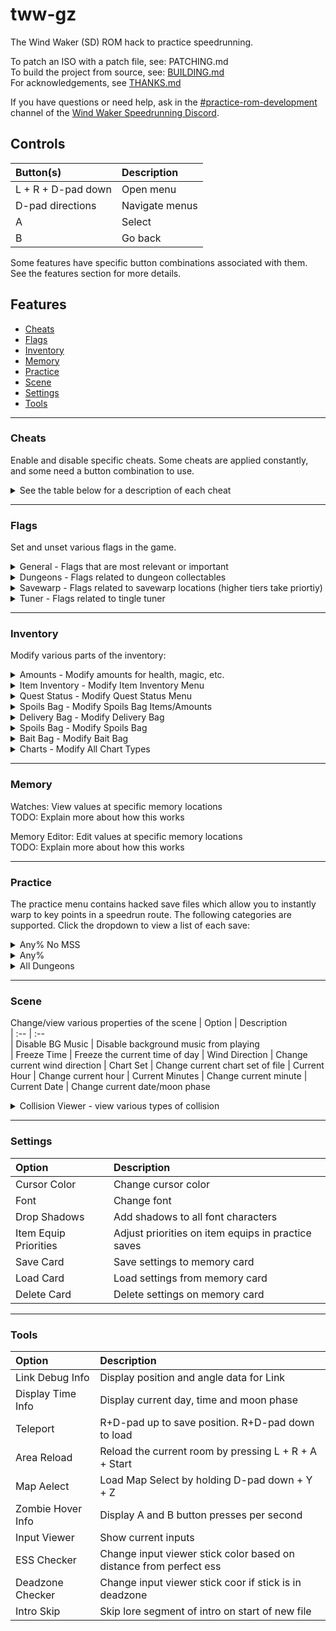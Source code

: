 # tww-gz
The Wind Waker (SD) ROM hack to practice speedrunning.

To patch an ISO with a patch file, see: PATCHING.md  
To build the project from source, see: [BUILDING.md](./BUILDING.md)  
For acknowledgements, see [THANKS.md](./THANKS.md)

If you have questions or need help, ask in the [#practice-rom-development](https://discord.com/channels/136347487710609409/830218819695673405) channel of the [Wind Waker Speedrunning Discord](https://discord.gg/Sj5aehU).

## Controls
| Button(s)          | Description   
| :---               | :---          
| L + R + D-pad down | Open menu     
| D-pad directions   | Navigate menus
| A                  | Select        
| B                  | Go back       

Some features have specific button combinations associated with them.
See the features section for more details.

## Features
- [Cheats](#Cheats)
- [Flags](#Flags)
- [Inventory](#Inventory)
- [Memory](#Memory)
- [Practice](#Practice)
- [Scene](#Scene)
- [Settings](#Settings)
- [Tools](#Tools)

---

### Cheats
Enable and disable specific cheats. Some cheats are applied constantly, and some need a button combination to use.
<details>
<summary>See the table below for a description of each cheat</summary>
<br>  

| Cheat             | Description                                        
| :---              | :---                                               
| Infinite air      | Always have max air                                
| Infinite arrows   | Always have max arrows                             
| Infinite bombs    | Always have max bombs                              
| Infinite hearts   | Always have full hearts                            
| Refill hearts     | Hold R+D-pad right to refill health                
| Infinite magic    | Always have full magic                             
| Refill magic      | Hold L+D-pad up to refill magic                    
| Infinite rupees   | Always have infinite rupees                        
| Moon jump         | Hold R+A to moon jump                              
| Storage           | Press D-pad right to get storage                   
| Normal collision  | Hold L+D-pad down to get normal collision          
| Chest storage     | Hold L+D-pad right to get chest storage            
| Door cancel       | Hold L+D-pad left to get door cancel               
| Quarter heart     | Hold R+D-pad left to reduce health to quarter heart
| Fast movement     | Hold D-pad left to get super speed                 
| Upcharge          | Hold X + Z to get negative speed for upcharge      

</details>  

---

### Flags
Set and unset various flags in the game.

<details>
<summary> General - Flags that are most relevant or important</summary>
<br>  

| Flag Name                   | Description                                                    
| :--                         | :--                                                            
| FF2 Helmaroc Cutscene       | Switches to animation set 2, among other things                
| FF1 Gossip Stone Trigger    | Sets Pirate Ship to layer 2 (Ropes 2) and Outset to layer 4    
| Endless Night		          | Activates Endless Night, incompatible with having Nayru's Pearl
| Raise ToTG                  | Raises Tower of the Gods                                       
| Load ToTG After T2Z         | Sets FF3 Layer and F&I Arrows at Mother & Child                
| Hyrule 3 Warp               | Opens golden warp to Hyrule 3                                  
| Hyrule Barrier              | Barrier Skip skip                                              
| Dark Portal                 | Opens dark portal between FF3 and Ganon's Tower                
| Sea Chart                   | Gives the sea chart                                            
</details>

<details>
<summary> Dungeons - Flags related to dungeon collectables</summary>
<br>  

| Flag Name           | Description                                                     
| :--                 | :--                                                             
| dungeon <"name">    | Change the dungeon being modified
| keys <"amount">	  | Modify the number of small keys
| boss key		      | Gives the boss key
| map                 | Gives the dungeon map
| compass             | Gives the dungeon compass
| partner             | Spawns Medli/Makar (ET/WT Only)
</details>

<details>
<summary> Savewarp - Flags related to savewarp locations (higher tiers take priortiy)</summary>
<br>  

| Flag Name                           | Description                                                     
| :--                                 | :--           
| Leaving Outset Cutscene             | Sets savewarp location to Pirate Ship (Overworld Travelling)
| Tetra Text After Getting Spoils Bag | Sets savewarp location to Pirate Ship (At FF1)
| Barrel Launch Cutscene		      | Sets savewarp location to FF1
| Post FF1 KorL Cutscene              | Sets savewarp location to Windfall, spawns KorL, and sets FoF to layer 2
| Enter KorL First Time               | Sets savewarp location to most recent loaded area                                                  

</details>

<details>
<summary> Tuner - Flags related to tingle tuner</summary>
<br>  

| Flag Name           | Description                                                     
| :--                 | :--                                                             
| Kooloo-Limpah 10s Balloon+Shield	| Adds the 10s Balloon+Shield to the Kooloo-Limpah pool
| Tingle Balloon Discount           | Gives Tingle Balloon Discount from 30 to 20 rupees
| Tings Discount                    | Gives 50 percent off discount for all tings
| Hand-Me-Down Tingle Tuner         | Unlocks the Hand-Me-Down Tingle Tuner item in the tuner shop

</details>

---

### Inventory
Modify various parts of the inventory:
<details>
<summary>Amounts - Modify amounts for health, magic, etc.</summary>
<br>  

| Flag Name           | Description                   
| :--                 | :--        
| Health              | Modify the current health by quarter
| Bombs               | Modify the current bomb count
| Arrows              | Modify the current arrow count
| Rupees              | Modify the current rupee count
| Magic               | Modify the current magic amount
| Heart Pieces        | Modify the current heart pieces collected

</details>

<details>
<summary>Item Inventory - Modify Item Inventory Menu</summary>
<br>  

| Flag Name             | Description                   
| :--                   | :--        
| Telescope             | Add/remove telescope to/from inventory
| Sail                  | Add/remove sail to/from inventory
| Wind Waker            | Add/remove wind waker to/from inventory
| Grappling Hook        | Add/remove grappling hook to/from inventory
| Spoils Bag            | Add/remove spoils bag to/from inventory
| Boomerang             | Add/remove boomerang to/from inventory
| Deku Leaf             | Add/remove deku leaf to/from inventory
| Tingle Tuner          | Add/remove tingle tuner to/from inventory
| Progressive Picto Box | Add/remove/upgrade picto box
| Iron Boots            | Add/remove iron boots to/from inventory
| Magic Armor           | Add/remove magic armor to/from inventory
| Bait Bag              | Add/remove bait bag to/from inventory
| Progressive Bow       | Add/remove/upgrade bow
| Bombs                 | Add/remove bombs to/from inventory
| Bottle 1              | Add/remove bottle 1 to/from inventory
| Bottle 2              | Add/remove bottle 2 to/from inventory
| Bottle 3              | Add/remove bottle 3 to/from inventory
| Bottle 4              | Add/remove bottle 4 to/from inventory
| Delivery Bag          | Add/remove delivery bag to/from inventory
| Hookshot              | Add/remove hookshot to/from inventory
| Skull Hammer          | Add/remove skull hammer to/from inventory

</details>

<details>
<summary>Quest Status - Modify Quest Status Menu</summary>
<br>  

| Flag Name           | Description                   
| :--                 | :--        
| Sword               | Add/remove/upgrade sword
| Shield              | Add/remove/upgrade shield
| Magic               | Add/remove/upgrade magic
| Quiver              | Add/remove/upgrade quiver
| Hurricane Spin      | Add/remove Hurricane Spin
| Hero's Clothes      | Add/remove Hero's Clothes
| Bomb Bag            | Add/remove/upgrade bomb bag
| Power Bracelets     | Add/remove power bracelets from inventory
| Pirate's Charm      | Add/remove pirate's charm from inventory
| Hero's Charm        | Add/remove hero's charm from inventory
| Wind's Requiem      | Add/remove wind's requiem from songs list
| Ballad of Gales     | Add/remove ballad of gales from songs list
| Command Melody      | Add/remove command melody from songs list
| Earth God's Lyric   | Add/remove earth god's lyric from songs list
| Wind God's Aria     | Add/remove wind god's aria from songs list
| Song of Passing     | Add/remove song of passing from songs list
| Din's Pearl         | Add/remove din's pearl from inventory
| Farore's Pearl      | Add/remove farore's pearl from inventory
| Nayru's Pearl       | Add/remove nayru's pearl from inventory
| Triforce Piece 1    | Add/remove triforce piece 1 from inventory
| Triforce Piece 2    | Add/remove triforce piece 2 from inventory
| Triforce Piece 3    | Add/remove triforce piece 3 from inventory
| Triforce Piece 4    | Add/remove triforce piece 4 from inventory
| Triforce Piece 5    | Add/remove triforce piece 5 from inventory
| Triforce Piece 6    | Add/remove triforce piece 6 from inventory
| Triforce Piece 7    | Add/remove triforce piece 7 from inventory
| Triforce Piece 8    | Add/remove triforce piece 8 from inventory

</details>

<details>
<summary>Spoils Bag - Modify Spoils Bag Items/Amounts</summary>
<br>  

TODO: create table  
| Flag Name           | Description                   
| :--                 | :--        


</details>

<details>
<summary>Delivery Bag - Modify Delivery Bag</summary>
<br>  

TODO: create table  
| Flag Name           | Description                   
| :--                 | :--        


</details>

<details>
<summary>Spoils Bag - Modify Spoils Bag</summary>
<br>  

TODO: create table  
| Flag Name           | Description                   
| :--                 | :--        


</details>

<details>
<summary>Bait Bag - Modify Bait Bag</summary>
<br>  

TODO: create table  
| Flag Name           | Description                   
| :--                 | :--        


</details>

<details>
<summary>Charts - Modify All Chart Types</summary>
<br>  

TODO: create table  
| Flag Name           | Description                   
| :--                 | :--        


</details>

---

### Memory

Watches: View values at specific memory locations  
TODO: Explain more about how this works

Memory Editor: Edit values at specific memory locations  
TODO: Explain more about how this works

---

### Practice

The practice menu contains hacked save files which allow you to instantly warp to key points in a speedrun route.
The following categories are supported. Click the dropdown to view a list of each save:

<details>
<summary>Any% No MSS</summary>
<br>  

| Save                    | Description                   
| :--                     | :--    
| After Intro             | Just after the intro at bottom of watchtower
| Orca                    | Inside orca's house about to do sword tutorial
| Forest of Fairies       | Inside forest of fairies about to rescue tetra
| Ropes 1                 | Inside pirate ship about to play ropes 1 minigame
| Forsaken Fortress 1     | At start of ff1 before gossip stone cutscene
| Windfall                | At windfall island just finished talking to korl
| Bombs Swim              | At dragon roost island just got the wind waker
| Ropes 2                 | Inside pirate ship about to play ropes 2 minigame
| Forest Haven Swim       | At windfall island about to swim to forest haven
| Deku Tree Cutscene Skip | At forest haven about to do dtcs
| Quiver Swim             | At forest haven about to swim to thorned fairy island
| FF2 Swim                | At thorned fairy island about to swim to ff2
| Helmaroc Skip           | Inside ff2 tower at start of helmaroc king fight
| Barrier Skip            | Outside hyrule castle about to do barrier skip
| Trials Skip             | Inside ganon's tower about to do trials skip
| Puppet Ganon Fight      | Inside ganondorf's bedroom at start of puppet ganon fight
| Morth Hover             | Inside ganondorf's bedroom after fight at top of room
| Ganondorf               | On top of ganondorf's tower at start of ganondorf fight

</details>

<details>
<summary>Any%</summary>
<br>  
 
| Save                        | Description                                    
| :--                         | :--                                           
| Manual Superswim            | Just after the intro, at bottom of watchtower
| Post Manual Superswim       | After MSS at DRI
| Windfall                    | At Windfall Island, post FF1 cutscene
| Sail Skip                   | In KorL near Windfall, after Greatfish cutscene skip
| Ropes 2                     | Inside pirate ship, ropes 2 minigame state
| Forest Haven Swim           | At Windfall Island post bombs for swim to Forest Haven
| Deku Tree Cutscene Skip     | Inside Forest Haven for first time, for DTCS
| Leaf Hover                  | Inside Forest Haven, after DTCS with leaf spawned
| Post Leaf Swim              | Outside Forest Haven, quiver swim or FF2 PG skip swim
| FF2 Swim                    | At Thorned Fairy Island, FF2 swim assuming you got quiver
| Helmaroc Skip               | Inside FF2 Tower, at start of Helmaroc King fight
| Barrier Skip                | Outside Hyrule Castle, about to do barrier skip
| Trials Skip                 | Inside Ganon's Tower, in trials room for trials skip
| Light Arrow Skip            | In Phantom Ganon's room for light arrow skip
| Puppet Ganon Cutscene Skip  | At bottom Grand Staircase for Puppet Ganon cutscene skip
| Puppet Ganon Skip           | Bottom of Ganondorf's Bedroom for Puppet Ganon skip
| Puppet Ganon Fight          | Bottom of Ganondorf's Bedroom, at start of Puppet Ganon fight
| Morth Hover                 | Inside Ganondorf's Bedroom after fight, at top of room
| Ganondorf                   | On top of Ganondorf's Tower, at start of Ganondorf fight

</details>

<details>
<summary>All Dungeons</summary>
<br>  
 
| Save                                | Description                   
| :--                                 | :--        
| Manual Superswim                    | After intro at bottom of tower
| Post Manual Superswim               | After MSS at DRI
| Forsaken Fortress 1 Chest Storage   | FF1 in yellow rupee chest room
| Windfall                            | At Windfall, after FF1 cutscene for sail/tuner/GFCS
| Ropes 2                             | In pirate ship, ropes 2 state
| Forest Haven Swim                   | At Windfall for swim to Forest Haven
| Early Leaf Hover                    | Outside Forest Haven for hover to higher entrance
| Deku Tree Cutscene Skip             | Inside Forest Haven upper spawn for cutscene skip
| Forbidden Woods                     | Start of Forbidden Woods
| Kalle Demos                         | Kalle Demos boss fight
| Enter Dragon Roost Cavern           | Outside Forest Haven for swim to ETI/DRI
| Dragon Roost Cavern                 | Start of DRC
| DRC Miniboss                        | Outside area of DRC
| DRC Boss Key Skip                   | Inside DRC in boss door room for BK skip
| Gohma                               | Gohma boss fight
| Nayru's Pearl                       | At DRI after DRC for balloon swim to Outset
| Enter Tower of the Gods             | Outside Jabuun's Cave for swim to STI/NTI
| Tower of the Gods                   | Start of TOTG
| Darknut                             | Darknut miniboss
| TOTG Third Statue                   | TOTG after returning second statue
| Gohdan                              | Gohdan boss fight
| Puzzle Skip                         | Inside Hyrule Castle for puzzle skip
| Hyrule Escape                       | Inside Hyrule Castle after Master Sword for Hyrule escape
| Barrier Skip                        | Outside Hyrule Castle for barrier skip
| Trial Skip                          | Inside Ganon's Tower, in trials room for trials skip
| Boomerang Skip                      | In Phantom Ganon's room for boomerang skip
| Phantom Ganon                       | Phantom Ganon fight miniboss
| Enter Helmaroc                      | After Phantom Ganon fight for chest storage climb
| Hyrule 2 Skip                       | In Helm boss fight for EMS cutscene skip
| Early Wind God's Aria               | At Windfall after FF2 for swim to Gale Isle
| Power Bracelets                     | At Fire Mountain for power bracelets
| Early Earth Temple                  | At Headstone for early Earth Temple
| Earth Temple                        | Start of Earth Temple
| Song Stone Skip                     | In Earth Temple in song stone room
| Jalhalla                            | Jalhalla boss fight
| Iron Boots                          | At Headstone for swim to Ice Ring for Iron Boots
| Makar                               | At Ice Ring for swim to Forest Haven for Makar
| Enter Wind Temple                   | At Forest Haven for balloon swim to Gale Isle
| Wind Temple                         | Start of Wind Temple
| Wizzrobe                            | Wizzrobe miniboss
| After Hookshot                      | Wind Temple after Hookshot
| Molgera                             | Molgera boss fight
| Swim to Flight Control Platform     | At Gale Isle for swim to Flight Control Platform
| FCP Layer Manip                     | At Flight Control Platform for layer manip dark portal
| Puppet Ganon Cutscene Skip          | In Grand Staircase for Puppet Ganon cutscene skip
| Puppet Ganon Skip                   | In Puppet Ganon room on layer 8 for Puppet Ganon skip
| Puppet Ganon                        | Puppet Ganon fight if not doing PG skip
| Ganondorf                           | Ganondorf boss fight

</details>

---

### Scene

Change/view various properties of the scene
| Option              | Description                   
| :--                 | :--    
| Disable BG Music    | Disable background music from playing    
| Freeze Time         | Freeze the current time of day 
| Wind Direction      | Change current wind direction
| Chart Set           | Change current chart set of file
| Current Hour        | Change current hour
| Current Minutes     | Change current minute
| Current Date        | Change current date/moon phase

<details>
<summary>Collision Viewer - view various types of collision</summary>
<br>  

| Option              | Description                   
| :--                 | :--    
| Attack Colliders    | View hitboxes; Colliders that hurt Target Colliders
| Target Colliders    | View hurtboxes; Colliders that get hurt by Attack Colliders
| Push Colliders      | View colliders that allow actors to bump/push into each other
| Ground Polys        | View floor collision polygons
| Roof Polys          | View ceiling collision polygons
| Wall Polys          | View wall collision polygons
| Poly Edges          | View edges of each polygon
| Poly Draw Raise     | Amount to raise the drawn polygons by
| Opcaity             | Transparency amount of collision viewer

</details>

---

### Settings

| Option                 | Description                   
| :--                    | :--    
| Cursor Color           | Change cursor color
| Font                   | Change font
| Drop Shadows           | Add shadows to all font characters
| Item Equip Priorities  | Adjust priorities on item equips in practice saves
| Save Card              | Save settings to memory card
| Load Card              | Load settings from memory card
| Delete Card            | Delete settings on memory card

---

### Tools

| Option                 | Description                   
| :--                    | :--    
| Link Debug Info        | Display position and angle data for Link
| Display Time Info      | Display current day, time and moon phase
| Teleport               | R+D-pad up to save position. R+D-pad down to load
| Area Reload            | Reload the current room by pressing L + R + A + Start
| Map Aelect             | Load Map Select by holding D-pad down + Y + Z
| Zombie Hover Info      | Display A and B button presses per second
| Input Viewer           | Show current inputs
| ESS Checker            | Change input viewer stick color based on distance from perfect ess
| Deadzone Checker       | Change input viewer stick coor if stick is in deadzone
| Intro Skip             | Skip lore segment of intro on start of new file
